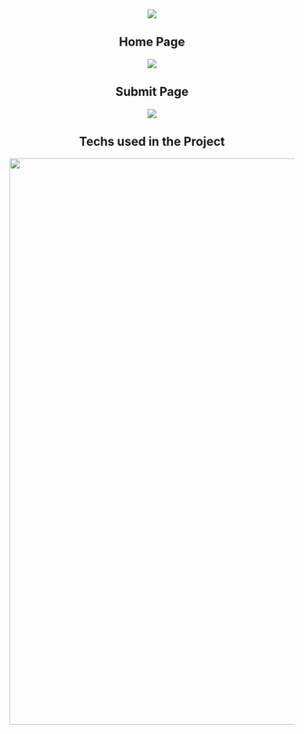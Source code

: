 <div align="center">
<img src="https://github.com/gibifyOfficial/Ecoleta-Booster--01/blob/master/server/public/assets/Capa.png" />
<div/>

## Home Page
<div align="center">
<img src="https://github.com/gibifyOfficial/Ecoleta-Booster--01/blob/master/server/public/assets/template.png" />
<div/>
 
 ## Submit Page
<div align="center">
<img src="https://github.com/gibifyOfficial/Ecoleta-Booster--01/blob/master/server/public/assets/Submit%20Page.png" />
<div/>

 ## Techs used in the Project
<div align="center">
<img src="https://github.com/gibifyOfficial/Ecoleta-Booster--01/blob/master/server/public/assets/techs%20(2).png" width="1000" />
<div/>
